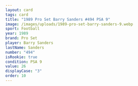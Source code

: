```yaml
---
layout: card
tags: card
title: "1989 Pro Set Barry Sanders #494 PSA 9"
image: /images/uploads/1989-pro-set-barry-sanders-9.webp
sport: Football
year: 1989
brand: Pro Set
player: Barry Sanders
lastName: Sanders
number: "494"
isRookie: true
condition: PSA 9
value: 26
displayCase: "3"
order: 10
---
```

